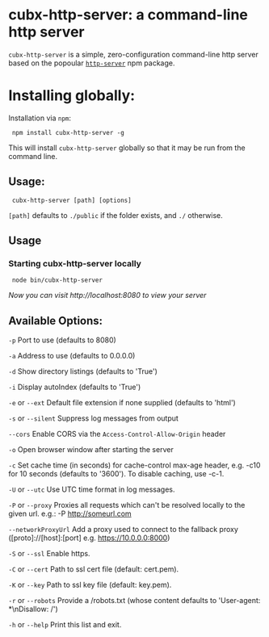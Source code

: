 # cubx-http-server: a command-line http server

`cubx-http-server` is a simple, zero-configuration command-line http server based on the popoular [`http-server`](https://www.npmjs.com/package/http-server) npm package.

# Installing globally:

Installation via `npm`:

     npm install cubx-http-server -g

This will install `cubx-http-server` globally so that it may be run from the command line.

## Usage:

     cubx-http-server [path] [options]

`[path]` defaults to `./public` if the folder exists, and `./` otherwise.

## Usage

### Starting cubx-http-server locally

     node bin/cubx-http-server

*Now you can visit http://localhost:8080 to view your server*

## Available Options:

`-p` Port to use (defaults to 8080)

`-a` Address to use (defaults to 0.0.0.0)

`-d` Show directory listings (defaults to 'True')

`-i` Display autoIndex (defaults to 'True')

`-e` or `--ext` Default file extension if none supplied (defaults to 'html')

`-s` or `--silent` Suppress log messages from output

`--cors` Enable CORS via the `Access-Control-Allow-Origin` header

`-o` Open browser window after starting the server

`-c` Set cache time (in seconds) for cache-control max-age header, e.g. -c10 for 10 seconds (defaults to '3600'). To disable caching, use -c-1.

`-U` or `--utc` Use UTC time format in log messages.

`-P` or `--proxy` Proxies all requests which can't be resolved locally to the given url. e.g.: -P http://someurl.com

`--networkProxyUrl`  Add a proxy used to connect to the fallback proxy ([proto]://[host]:[port] e.g. https://10.0.0.0:8000)

`-S` or `--ssl` Enable https.

`-C` or `--cert` Path to ssl cert file (default: cert.pem).

`-K` or `--key` Path to ssl key file (default: key.pem).

`-r` or `--robots` Provide a /robots.txt (whose content defaults to 'User-agent: *\nDisallow: /')

`-h` or `--help` Print this list and exit.
